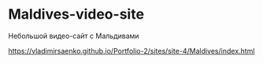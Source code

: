 # Maldives-video-site

Небольшой видео-сайт с Мальдивами

https://vladimirsaenko.github.io/Portfolio-2/sites/site-4/Maldives/index.html
